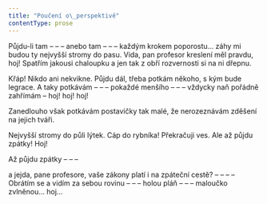 ```yaml
---
title: "Poučení o\_perspektivě"
contentType: prose
---
```


<section>

Půjdu-li tam – – – anebo tam – – – každým krokem poporostu… záhy mi budou ty nejvyšší stromy do pasu. Vida, pan profesor kreslení měl pravdu, hoj! Spatřím jakousi chaloupku a jen tak z obří rozvernosti si na ni dřepnu.

Křáp! Nikdo ani nekvikne. Půjdu dál, třeba potkám někoho, s kým bude legrace. A taky potkávám – – – pokaždé menšího – – – vždycky naň pořádně zahřímám – hoj! hoj! hoj!

Zanedlouho však potkávám postavičky tak malé, že nerozeznávám zděšení na jejich tváři.

Nejvyšší stromy do půli lýtek. Cáp do rybníka! Překračuji ves. Ale až půjdu zpátky! Hoj!

Až půjdu zpátky – – –

a jejda, pane profesore, vaše zákony platí i na zpáteční cestě? – – – – Obrátím se a vidím za sebou rovinu – – – holou pláň – – – maloučko zvlněnou… hoj…

</section>
